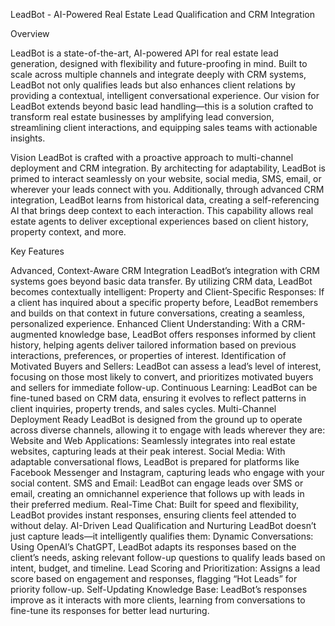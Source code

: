 LeadBot - AI-Powered Real Estate Lead Qualification and CRM Integration

Overview

LeadBot is a state-of-the-art, AI-powered API for real estate lead generation, designed with flexibility and future-proofing in mind. Built to scale across multiple channels and integrate deeply with CRM systems, LeadBot not only qualifies leads but also enhances client relations by providing a contextual, intelligent conversational experience. Our vision for LeadBot extends beyond basic lead handling—this is a solution crafted to transform real estate businesses by amplifying lead conversion, streamlining client interactions, and equipping sales teams with actionable insights.

Vision
LeadBot is crafted with a proactive approach to multi-channel deployment and CRM integration. By architecting for adaptability, LeadBot is primed to interact seamlessly on your website, social media, SMS, email, or wherever your leads connect with you. Additionally, through advanced CRM integration, LeadBot learns from historical data, creating a self-referencing AI that brings deep context to each interaction. This capability allows real estate agents to deliver exceptional experiences based on client history, property context, and more.

Key Features

Advanced, Context-Aware CRM Integration
LeadBot’s integration with CRM systems goes beyond basic data transfer. By utilizing CRM data, LeadBot becomes contextually intelligent:
Property and Client-Specific Responses: If a client has inquired about a specific property before, LeadBot remembers and builds on that context in future conversations, creating a seamless, personalized experience.
Enhanced Client Understanding: With a CRM-augmented knowledge base, LeadBot offers responses informed by client history, helping agents deliver tailored information based on previous interactions, preferences, or properties of interest.
Identification of Motivated Buyers and Sellers: LeadBot can assess a lead’s level of interest, focusing on those most likely to convert, and prioritizes motivated buyers and sellers for immediate follow-up.
Continuous Learning: LeadBot can be fine-tuned based on CRM data, ensuring it evolves to reflect patterns in client inquiries, property trends, and sales cycles.
Multi-Channel Deployment Ready
LeadBot is designed from the ground up to operate across diverse channels, allowing it to engage with leads wherever they are:
Website and Web Applications: Seamlessly integrates into real estate websites, capturing leads at their peak interest.
Social Media: With adaptable conversational flows, LeadBot is prepared for platforms like Facebook Messenger and Instagram, capturing leads who engage with your social content.
SMS and Email: LeadBot can engage leads over SMS or email, creating an omnichannel experience that follows up with leads in their preferred medium.
Real-Time Chat: Built for speed and flexibility, LeadBot provides instant responses, ensuring clients feel attended to without delay.
AI-Driven Lead Qualification and Nurturing
LeadBot doesn’t just capture leads—it intelligently qualifies them:
Dynamic Conversations: Using OpenAI’s ChatGPT, LeadBot adapts its responses based on the client’s needs, asking relevant follow-up questions to qualify leads based on intent, budget, and timeline.
Lead Scoring and Prioritization: Assigns a lead score based on engagement and responses, flagging “Hot Leads” for priority follow-up.
Self-Updating Knowledge Base: LeadBot’s responses improve as it interacts with more clients, learning from conversations to fine-tune its responses for better lead nurturing.
